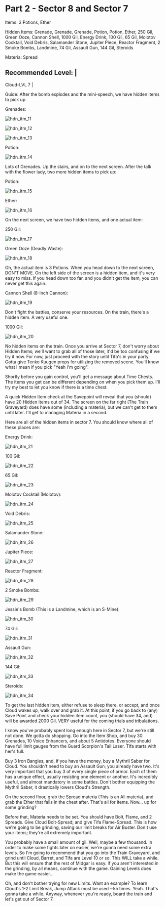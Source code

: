 # Part 2 - Sector 8 and Sector 7

Items: 3 Potions, Ether 

Hidden Items: Grenade, Grenade, Grenade, Potion, Potion, Ether, 250 Gil, 
Green Ooze, Cannon Shell, 1000 Gil, Energy Drink, 100 Gil, 65 Gil, 
Molotov Cocktail, Void Debris, Salamander Stone, Jupiter Piece, 
Reactor Fragment, 2 Smoke Bombs, Landmine, 74 Gil, Assault Gun, 144 Gil, 
Steroids

Materia: Spread

Recommended Level: |
--------------------
Cloud-LVL 7 |

Guide: After the bomb explodes and the mini-speech, we have hidden items to
pick up:

Grenades:

![hdn_itm_11](https://cloud.githubusercontent.com/assets/4260395/5236410/67abb03c-7806-11e4-8e7e-e98511f62022.jpg)

![hdn_itm_12](https://cloud.githubusercontent.com/assets/4260395/5236411/67b73c4a-7806-11e4-8678-3e5372d5da17.jpg)

![hdn_itm_13](https://cloud.githubusercontent.com/assets/4260395/5236412/67bb0712-7806-11e4-96b5-baa71595d892.jpg)

Potion:

![hdn_itm_14](https://cloud.githubusercontent.com/assets/4260395/5236413/67be9620-7806-11e4-99fa-7f0941be9122.jpg)

Lots of Grenades. Up the stairs, and on to the next screen. After the talk
with the flower lady, two more hidden items to pick up:

Potion:

![hdn_itm_15](https://cloud.githubusercontent.com/assets/4260395/5236414/67c1bcec-7806-11e4-9fb3-e88a0c7db457.jpg)

Ether:

![hdn_itm_16](https://cloud.githubusercontent.com/assets/4260395/5236415/67c71cbe-7806-11e4-8b13-7be70cc62f06.jpg)

On the next screen, we have two hidden items, and one actual item:

250 Gil:

![hdn_itm_17](https://cloud.githubusercontent.com/assets/4260395/5236416/67ca4506-7806-11e4-8cf6-d3e6810149f9.jpg)

Green Ooze (Deadly Waste):

![hdn_itm_18](https://cloud.githubusercontent.com/assets/4260395/5236417/67ce0ed4-7806-11e4-9431-5a1e5ae9b7dd.jpg)

Oh, the actual item is 3 Potions. When you head down to the next screen, DON'T
MOVE. On the left side of the screen is a hidden item, and it's very easy to
miss. If you head down too far, and you didn't get the item, you can never get
this again.

Cannon Shell (8-Inch Cannon):

![hdn_itm_19](https://cloud.githubusercontent.com/assets/4260395/5236418/67d2b8c6-7806-11e4-88fb-f44f50d5bfe3.jpg)

Don't fight the battles, conserve your resources. On the train, there's a
hidden item. A very useful one.

1000 Gil:

![hdn_itm_20](https://cloud.githubusercontent.com/assets/4260395/5236419/67d348fe-7806-11e4-8d0e-ae2f6fc8d5aa.jpg)

No hidden items on the train. Once you arrive at Sector 7, don't worry about
Hidden Items; we'll want to grab all of those later, it'd be too confusing if
we try it now. For now, just proceed with the story until Tifa's in your
party. Gotta give Tenko Kuugen props for utilizing the removed scene. You'll
know what I mean if you pick "Yeah I'm going".

Shortly before you gain control, you'll get a message about Time Chests. The
items you get can be different depending on when you pick them up. I'll try
my best to let you know if there is a time chest.

A quick Hidden Item check at the Savepoint will reveal that you (should) have
20 Hidden Items out of 34. The screen on the far right (The Train Graveyard)
does have some (including a materia), but we can't get to them until later.
I'll get to managing Materia in a second.

Here are all of the hidden items in sector 7. You should know where all of
these places are:

Energy Drink:

![hdn_itm_21](https://cloud.githubusercontent.com/assets/4260395/5236420/67d83774-7806-11e4-9111-d59db5209387.jpg)

100 Gil:

![hdn_itm_22](https://cloud.githubusercontent.com/assets/4260395/5236421/67db7eac-7806-11e4-95cc-416c059bd415.jpg)

65 Gil:

![hdn_itm_23](https://cloud.githubusercontent.com/assets/4260395/5236422/67df502c-7806-11e4-8693-3a187a50ef22.jpg)

Molotov Cocktail (Molotov):

![hdn_itm_24](https://cloud.githubusercontent.com/assets/4260395/5236423/67e23922-7806-11e4-97c7-ea4cb8c344f8.jpg)

Void Debris:

![hdn_itm_25](https://cloud.githubusercontent.com/assets/4260395/5236424/67e604d0-7806-11e4-8205-ba462af5b643.jpg)

Salamander Stone:

![hdn_itm_26](https://cloud.githubusercontent.com/assets/4260395/5236425/67e90acc-7806-11e4-896c-b37db6d3cace.jpg)

Jupiter Piece:

![hdn_itm_27](https://cloud.githubusercontent.com/assets/4260395/5236426/67ed94de-7806-11e4-93e2-b2a131db4c5b.jpg)

Reactor Fragment:

![hdn_itm_28](https://cloud.githubusercontent.com/assets/4260395/5236427/67f0573c-7806-11e4-91f3-aa3aea79b7b7.jpg)

2 Smoke Bombs:

![hdn_itm_29](https://cloud.githubusercontent.com/assets/4260395/5236428/67f135e4-7806-11e4-9d4a-69dbc13ad01c.jpg)

Jessie's Bomb (This is a Landmine, which is an S-Mine):

![hdn_itm_30](https://cloud.githubusercontent.com/assets/4260395/5236429/67f74556-7806-11e4-9f6d-a02ae04b7779.jpg)

74 Gil:

![hdn_itm_31](https://cloud.githubusercontent.com/assets/4260395/5236430/67fcc2c4-7806-11e4-866f-2de2badc4274.jpg)

Assault Gun:

![hdn_itm_32](https://cloud.githubusercontent.com/assets/4260395/5236431/67ff8fa4-7806-11e4-9af1-9ff78516f162.jpg)

144 Gil:

![hdn_itm_33](https://cloud.githubusercontent.com/assets/4260395/5236432/68039b58-7806-11e4-92f9-0edbda1649d7.jpg)

Steroids:

![hdn_itm_34](https://cloud.githubusercontent.com/assets/4260395/5236433/6805b190-7806-11e4-90da-ba85ef8149a3.jpg)

To get the last hidden item, either refuse to sleep there, or accept, and once
Cloud wakes up, walk over and grab it. At this point, if you go back to (any)
Save Point and check your hidden item count, you (should have 34, and) will be
awarded 2000 Gil. VERY useful for the coming trials and tribulations.

I know you've probably spent long enough here in Sector 7, but we're still not
done. We gotta do shopping. Go into the Item Shop, and buy 30 Grenades, 10
Voice Enhancers, and about 5 Antidotes. Everyone should have full limit gauges
from the Guard Scorpion's Tail Laser. Tifa starts with her's full.

Buy 3 Iron Bangles, and, if you have the money, buy a Mythril Saber for Cloud.
You shouldn't need to buy an Assault Gun; you already have two. It's very
important that you buy 3 of every single piece of armor. Each of them has a
unique effect, usually resisting one element or another. It's incredibly
useful, and almost mandatory in some battles. Don't bother equipping the
Mythril Saber, it drastically lowers Cloud's Strength.

On the second floor, grab the Spread materia (This is an All materia), and
grab the Ether that falls in the chest after. That's all for items. Now... up
for some grinding?

Before that, Materia needs to be set. You should have Bolt, Flame, and 2
Spreads. Give Cloud Bolt-Spread, and give Tifa Flame-Spread. This is how we're
going to be grinding, saving our limit breaks for Air Buster. Don't use your
items; they're all extremely important.

You probably have a small amount of gil. Well, maybe a few thousand. In order
to make some fights later on easier, we're gonna need some extra levels. So
I'm going to recommend that you go into the Train Graveyard, and grind until
Cloud, Barret, and Tifa are Level 10 or so. This WILL take a while. But this
will ensure that the rest of Midgar is easy. If you aren't interested in the
grinding, by all means, continue with the game. Gaining Levels does make the
game easier...

Oh, and don't bother trying for new Limits. Want an example? To learn Cloud's
1-2 Limit Break, Jump Attack must be used ~55 times. Yeah. That's gonna take
a while. Anyway, whenever you're ready, board the train and let's get out of
Sector 7.
